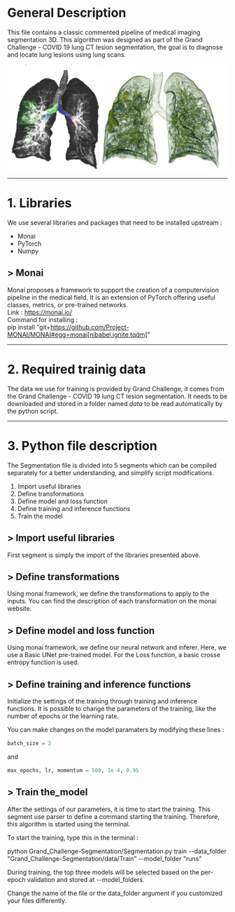 # General Description  

This file contains a classic commented pipeline of medical imaging segmentation 3D. This algorithm was designed as part of the Grand Challenge - COVID 19 lung CT lesion segmentation, the goal is to diagnose and locate lung lesions using lung scans.

![alt text](Images\Scan_Example.png "Scan Example")

---

# 1. Libraries  

We use several libraries and packages that need to be installed upstream :
- Monai
- PyTorch
- Numpy

## > Monai

Monai proposes a framework to support the creation of a computervision pipeline in the medical field. It is an extension of PyTorch offering useful classes, metrics, or pre-trained networks.  
Link : https://monai.io/  
Command for installing :  
pip install "git+https://github.com/Project-MONAI/MONAI#egg=monai[nibabel,ignite,tqdm]"

---

# 2. Required trainig data  

The data we use for training is provided by Grand Challenge, it comes from the Grand Challenge - COVID 19 lung CT lesion segmentation. It needs to be downloaded and stored in a folder named *data* to be read automatically by the python script.

---

# 3. Python file description  

The Segmentation file is divided into 5 segments which can be compiled separately for a better understanding, and simplify script modifications.

1. Import useful libraries
2. Define transformations
3. Define model and loss function
4. Define training and inference functions
5. Train the model



## > Import useful libraries  
First segment is simply the import of the libraries presented above.

## > Define transformations
Using monai framework, we define the transformations to apply to the inputs. You can find the description of each transformation on the monai website.

## > Define model and loss function
Using monai framework, we define our neural network and inferer. Here, we use a Basic UNet pre-trained model. For the Loss function, a basic crosse entropy function is used.

## > Define training and inference functions
Initialize the settings of the training through training and inference functions. It is possible to change the parameters of the training, like the number of epochs or the learning rate.

You can make changes on the model paramaters by modifying these lines :
```python
batch_size = 2
```
and
```python
max_epochs, lr, momentum = 500, 1e-4, 0.95
```
  
## > Train the_model
After the settings of our parameters, it is time to start the training. This segment use parser to define a command starting the training. Therefore, this algorithm is started using the terminal.  

To start the training, type this in the terminal :  
  
python Grand_Challenge-Segmentation/Segmentation.py train --data_folder "Grand_Challenge-Segmentation/data/Train" --model_folder "runs"  
  
During training, the top three models will be selected based on the per-epoch validation and stored at --model_folders.  
  
Change the name of the file or the data_folder argument if you customized your files differently.